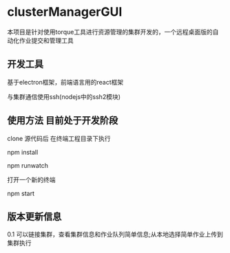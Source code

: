 # clusterManagerGUI
本项目是针对使用torque工具进行资源管理的集群开发的，一个远程桌面版的自动化作业提交和管理工具

## 开发工具

基于electron框架，前端语言用的react框架

与集群通信使用ssh(nodejs中的ssh2模块)

## 使用方法 目前处于开发阶段

clone 源代码后 在终端工程目录下执行

npm install

npm runwatch

打开一个新的终端

npm start

## 版本更新信息

0.1 可以链接集群，查看集群信息和作业队列简单信息;从本地选择简单作业上传到集群执行